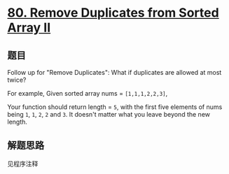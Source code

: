 # [80. Remove Duplicates from Sorted Array II](https://leetcode.com/problems/remove-duplicates-from-sorted-array-ii/)

## 题目
Follow up for "Remove Duplicates":
What if duplicates are allowed at most twice?


For example,
Given sorted array nums = `[1,1,1,2,2,3]`,


Your function should return length = `5`, with the first five elements of nums being `1`, `1`, `2`, `2` and `3`. It doesn't matter what you leave beyond the new length.

## 解题思路

见程序注释
